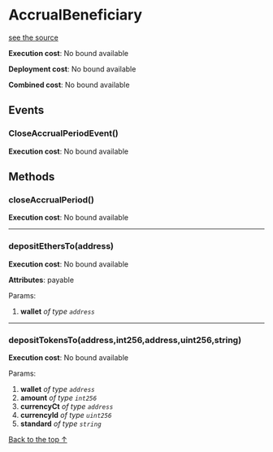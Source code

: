 # AccrualBeneficiary
[see the source](git+https://github.com/hubiinetwork/nahmii-contracts/tree/master/contracts/AccrualBeneficiary.sol)


**Execution cost**: No bound available

**Deployment cost**: No bound available

**Combined cost**: No bound available


## Events
### CloseAccrualPeriodEvent()


**Execution cost**: No bound available




## Methods
### closeAccrualPeriod()


**Execution cost**: No bound available




--- 
### depositEthersTo(address)


**Execution cost**: No bound available

**Attributes**: payable


Params:

1. **wallet** *of type `address`*


--- 
### depositTokensTo(address,int256,address,uint256,string)


**Execution cost**: No bound available


Params:

1. **wallet** *of type `address`*
2. **amount** *of type `int256`*
3. **currencyCt** *of type `address`*
4. **currencyId** *of type `uint256`*
5. **standard** *of type `string`*


[Back to the top ↑](#accrualbeneficiary)
